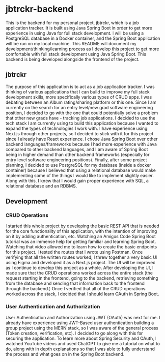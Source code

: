# jbtrckr-backend

This is the backend for my personal project, jbtrckr, which is a job application tracker. It is built using Java Spring Boot in order to get more experience in using Java
for full stack development. I will be using a PostgreSQL database in a Docker container, and the Spring Boot application will be run on my local machine. This README will document my 
development/thinking/learning process as I develop this project to get more comfortable with full stack development using Java Spring Boot. This backend is being developed alongside the frontend
of the project.

## jbtrckr

The purpose of this application is to act as a job application tracker. I was thinking of various applications that I can build to improve my full stack development skills, more specifically various types of CRUD
apps. I was debating between an Album rating/sharing platform or this one. Since I am currently on the search for an entry level/new grad software engineering position, I decided to go with the one that could potentially
solve a problem that other new grads have - tracking job applications. I decided to use the tech stack I am currently using to build this application because I wanted to expand the types of technologies I work with. I have 
experience using Next.js through other projects, so I decided to stick with it for this project since I already have React experience. I chose Java Spring Boot over other backend languages/frameworks because I had more experience
with Java compared to other backend languages, and I am aware of Spring Boot being in higher demand than other backend frameworks (especially for entry level software engineering positions). Finally, after some project planning, I decided to use PostgreSQL for my
database (inside a docker container) because I believed that using a relational database would make implementing some of the things I would like to implement slightly easier. Along with this, I knew that I would gain proper 
experience with SQL, a relational database and an RDBMS.

## Development

### CRUD Operations

I started this whole project by developing the basic REST API that is needed for the core functionality of this application, with the intention of improving on it by adding authentication, etc. Watching an Amigos Code Spring Boot tutorial was an immense help
for getting familiar and learning Spring Boot. Watching that video allowed me to learn how to create the basic endpoints for this project. I tested the routes that I wrote using Postman. Once verifying that all the written routes worked, I threw together a very basic
UI using Figma and developed it as a Next.js project. The UI will be improved as I continue to develop this project as a whole. After developing the UI, I made sure that the CRUD operations worked across the entire stack (the request starting in the frontend, going to the backend,
retrieving something from the database and sending that information back to the frontend through the backend.) Once I verified that all of the CRUD operations worked across the stack, I decided that I should learn OAuth in Spring Boot.

### User Authentication and Authorization

User Authentication and Authorization using JWT (OAuth) was next for me. I already have experience using JWT-Based user authentication building a group project using the MERN stack, so I was aware of the general process (Token creation, verification, etc). I decided to go along with
this for securing the application. To learn more about Spring Security and OAuth, I watched YouTube videos and used ChatGPT to give me a tutorial on what to do, along with in depth explanations so that I was able to fully understand the process and what goes on in the Spring Boot backend.